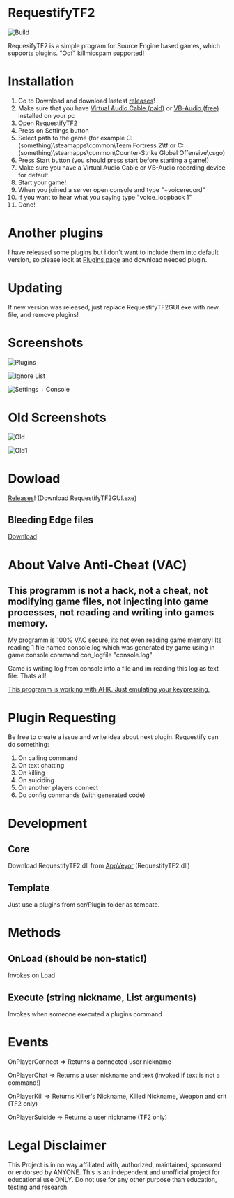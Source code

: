 # RequestifyTF2
![Build](https://ci.appveyor.com/api/projects/status/github/weespin/Requestifytf2)

RequesifyTF2 is a simple program for Source Engine based games, which supports plugins. "Oof" killmicspam supported!
# Installation
1. Go to Download and download lastest [releases](https://github.com/weespin/RequestifyTF2/releases)!
2. Make sure that you have [Virtual Audio Cable (paid)](http://software.muzychenko.net/eng/vac.htm) or [VB-Audio (free)](http://vbaudio.jcedeveloppement.com/Download_CABLE/VBCABLE_Driver_Pack43.zip) installed on your pc
3. Open RequestifyTF2
4. Press on Settings button
5. Select path to the game (for example C:\(something)\steamapps\common\Team Fortress 2\tf or C:\(something)\steamapps\common\Counter-Strike Global Offensive\csgo)
6. Press Start button (you should press start before starting a game!)
7. Make sure you have a Virtual Audio Cable or VB-Audio recording device for default.
8. Start your game!
9. When you joined a server open console and type "+voicerecord"
10. If you want to hear what you saying type "voice_loopback 1"
11. Done!
# Another plugins
I have released some plugins but i don't want to include them into default version, so please look at [Plugins page](https://ci.appveyor.com/project/weespin26279/requestifytf2/build/artifacts) and download needed plugin.
# Updating
If new version was released, just replace RequestifyTF2GUI.exe with new file, and remove plugins!
# Screenshots
![Plugins](http://i.imgur.com/ccoM7Dy.png)

![Ignore List](http://i.imgur.com/T2cVaVE.png)

![Settings + Console](http://i.imgur.com/zv2sd03.png)
# Old Screenshots
![Old](http://i.imgur.com/J2XXlDS.png)

![Old1](http://i.imgur.com/Xx9lJph.png)

# Dowload
[Releases](https://github.com/weespin/RequestifyTF2/releases)!
(Download RequestifyTF2GUI.exe)
## Bleeding Edge files
[Download](https://ci.appveyor.com/project/weespin26279/requestifytf2/build/artifacts)
# About Valve Anti-Cheat (VAC)
## This programm is not a hack, not a cheat, not modifying game files, not injecting into game processes, not reading and writing into games memory.
My programm is 100% VAC secure, its not even reading game memory!
Its reading 1 file named console.log which was generated by game using in game console command con_logfile "console.log"

Game is writing log from console into a file and im reading this log as text file. Thats all!

[This programm is working with AHK. Just emulating your keypressing.](https://gaming.stackexchange.com/a/301540)
# Plugin Requesting
Be free to create a issue and write idea about next plugin.
Requestify can do something:
 1. On calling command
 2. On text chatting
 3. On killing
 4. On suiciding
 5. On another players connect
 6. Do config commands (with generated code)
# Development
## Core
Download RequestifyTF2.dll from [AppVeyor](https://ci.appveyor.com/project/weespin26279/requestifytf2/build/artifacts) (RequestifyTF2.dll)
## Template
Just use a plugins from scr/Plugin folder as tempate.
# Methods
## OnLoad (should be non-static!)
Invokes on Load
## Execute (string nickname, List<string> arguments)
Invokes when someone executed a plugins command
# Events
OnPlayerConnect => Returns a connected user nickname

OnPlayerChat => Returns a user nickname and text (invoked if text is not a command!)

OnPlayerKill => Returns Killer's Nickname, Killed Nickname, Weapon and crit (TF2 only)

OnPlayerSuicide => Returns a user nickname (TF2 only)
# Legal Disclaimer

This Project is in no way affiliated with, authorized, maintained, sponsored or endorsed by ANYONE. This is an independent and unofficial project for educational use ONLY. Do not use for any other purpose than education, testing and research.
